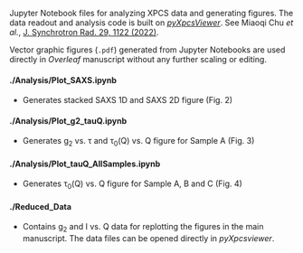 
Jupyter Notebook files for analyzing XPCS data and generating figures. The data readout and analysis code is built on [*pyXpcsViewer*](https://github.com/AdvancedPhotonSource/pyXpcsViewer). See Miaoqi Chu *et al.*, [J. Synchrotron Rad.  29,  1122 (2022)](https://scripts.iucr.org/cgi-bin/paper?S1600577522004830). 

Vector graphic figures (`.pdf`) generated from Jupyter Notebooks are used directly in *Overleaf* manuscript without any further scaling or editing.

#### ./Analysis/Plot_SAXS.ipynb
* Generates stacked SAXS 1D and SAXS 2D figure (Fig. 2)

#### ./Analysis/Plot_g2_tauQ.ipynb
* Generates g<sub>2</sub> vs. τ and τ<sub>0</sub>(Q) vs. Q figure for Sample A (Fig. 3)

#### ./Analysis/Plot_tauQ_AllSamples.ipynb
* Generates τ<sub>0</sub>(Q) vs. Q figure for Sample A, B and C (Fig. 4)

#### ./Reduced_Data
* Contains g<sub>2</sub> and I vs. Q data for replotting the figures in the main manuscript. The data files can be opened directly in *pyXpcsviewer*.
